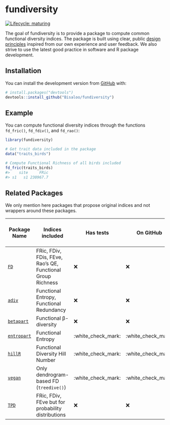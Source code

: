 
<!-- README.md is generated from README.Rmd. Please edit that file -->

# fundiversity

<!-- badges: start -->

[![Lifecycle:
maturing](https://img.shields.io/badge/lifecycle-maturing-blue.svg)](https://www.tidyverse.org/lifecycle/#maturing)
<!-- badges: end -->

The goal of fundiversity is to provide a package to compute common
functional diversity indices. The package is built using clear, public
[design
principles](https://github.com/Bisaloo/fundiversity/wiki/Design-principles)
inspired from our own experience and user feedback. We also strive to
use the latest good practice in software and R package development.

## Installation

You can install the development version from
[GitHub](https://github.com/) with:

``` r
# install.packages("devtools")
devtools::install_github("Bisaloo/fundiversity")
```

## Example

You can compute functional diversity indices through the functions
`fd_fric()`, `fd_fdiv()`, and `fd_rao()`:

``` r
library(fundiversity)

# Get trait data included in the package
data("traits_birds")

# Compute Functional Richness of all birds included
fd_fric(traits_birds)
#>    site     FRic
#> s1   s1 230967.7
```

## Related Packages

We only mention here packages that propose original indices and not
wrappers around these packages.

| Package Name                                           | Indices included                                            | Has tests            | On GitHub            | On CRAN (last updated)                                   |
| ------------------------------------------------------ | ----------------------------------------------------------- | -------------------- | -------------------- | -------------------------------------------------------- |
| [`FD`](https://github.com/cran/FD)                     | FRic, FDiv, FDis, FEve, Rao’s QE, Functional Group Richness | :x:                  | :x:                  | ![](https://www.r-pkg.org/badges/last-release/FD)        |
| [`adiv`](https://github.com/cran/adiv)                 | Functional Entropy, Functional Redundancy                   | :x:                  | :x:                  | ![](https://www.r-pkg.org/badges/last-release/adiv)      |
| [`betapart`](https://github.com/cran/betapart)         | Functional β-diversity                                      | :x:                  | :x:                  | ![](https://www.r-pkg.org/badges/last-release/betapart)  |
| [`entropart`](https://github.com/EricMarcon/entropart) | Functional Entropy                                          | :white\_check\_mark: | :white\_check\_mark: | ![](https://www.r-pkg.org/badges/last-release/entropart) |
| [`hillR`](https://github.com/daijiang/hillR)           | Functional Diversity Hill Number                            | :white\_check\_mark: | :white\_check\_mark: | ![](https://www.r-pkg.org/badges/last-release/hillR)     |
| [`vegan`](https://github.com/vegandevs/vegan)          | Only dendrogram-based FD (`treedive()`)                     | :white\_check\_mark: | :white\_check\_mark: | ![](https://www.r-pkg.org/badges/last-release/vegan)     |
| [`TPD`](https://github.com/cran/TPD)                   | FRic, FDiv, FEve but for probability distributions          | :x:                  | :x:                  | ![](https://www.r-pkg.org/badges/last-release/TPD)       |
